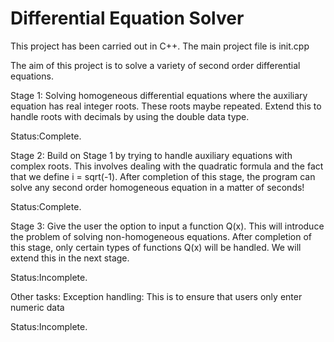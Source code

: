 # Differential Equation Solver

This project has been carried out in C++. The main project file is init.cpp 

The aim of this project is to solve a variety of second order differential equations. 

Stage 1: Solving homogeneous differential equations where the auxiliary equation has real integer roots. These roots maybe repeated. Extend this to handle roots with decimals by using the double data type.

  Status:Complete.

Stage 2: Build on Stage 1 by trying to handle auxiliary equations with complex roots. This involves dealing with the quadratic formula and the fact that we define i = sqrt(-1). After completion of this stage, the program can solve any second order homogeneous equation in a matter of seconds! 

  Status:Complete.
  
Stage 3: Give the user the option to input a function Q(x). This will introduce the problem of solving non-homogeneous equations. After completion of this stage, only certain types of functions Q(x) will be handled. We will extend this in the next stage.  

  Status:Incomplete.

Other tasks:
Exception handling: This is to ensure that users only enter numeric data   
  
  Status:Incomplete.
